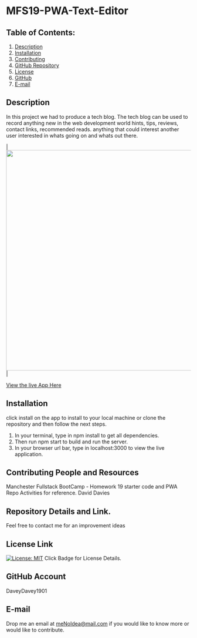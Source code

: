 # MFS19-PWA-Text-Editor

## Table of Contents:
  1. [Description](#Description) 
  2. [Installation](#Installation)
  3. [Contributing](#Contributing-and-Resources)
  4. [GitHub Repository](#Repository-Details-Link)
  5. [License](#License-Link)
  6. [GitHub](#GitHub-Account)
  7. [E-mail](#E-mail)
 
##  Description

In this project we had to produce a tech blog.  The tech blog can be used to record anything new in the web development world hints, tips, reviews, contact links, recommended reads.  anything that could interest another user interested in whats going on and whats out there.

|<img src="public/images/" width="600">| 

[View the live App Here](https://d-d-text-editor.herokuapp.com/)

## Installation

click install on the app to install to your local machine or clone the repository and then follow the next steps.

1. In your terminal, type in npm install to get all dependencies.
2. Then run npm start to build and run the server.
3. In your browser url bar, type in localhost:3000 to view the live application.


## Contributing People and Resources

Manchester Fullstack BootCamp - Homework 19 starter code and PWA Repo Activities for reference.
David Davies

## Repository Details and Link.

Feel free to contact me for an improvement ideas

## License Link
[![License: MIT](https://img.shields.io/badge/License-MIT-yellow.svg)](https://opensource.org/licenses/MIT) Click Badge for License Details.

## GitHub Account

DaveyDavey1901

## E-mail
Drop me an email at meNoIdea@mail.com if you would like to know more or would like to contribute.
